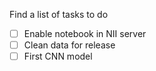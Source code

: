 Find a list of tasks to do

- [ ] Enable notebook in NII server
- [ ] Clean data for release
- [ ] First CNN model
